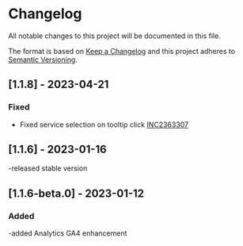 # Changelog

All notable changes to this project will be documented in this file.

The format is based on [Keep a Changelog](http://keepachangelog.com/en/1.0.0/)
and this project adheres to [Semantic Versioning](http://semver.org/spec/v2.0.0.html).

## [1.1.8] - 2023-04-21

### Fixed

- Fixed service selection on tooltip click [INC2363307](https://whirlpool.service-now.com/nav_to.do?uri=incident.do%3Fsys_id=c09f7eed975e6150372a3a121153af0f%26sysparm_stack=incident_list.do%3Fsysparm_query=active=true)

## [1.1.6] - 2023-01-16

-released stable version

## [1.1.6-beta.0] - 2023-01-12

### Added

-added Analytics GA4 enhancement
